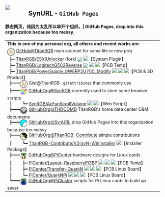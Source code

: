 <a href="https://github.com/SynURL"><img align="left" width="15%" src="https://i.postimg.cc/xjzqWFVK/icon.png"></img></a><h2><strong>SynURL</strong> - <code>GitHub Pages</code></h2>
<h4>静态网页，纯因为太乱所以单开个组织。| GitHub Pages, drop into this organization because too messy.</h4>

<table>
    <tr>
        <td>
        <b>This is one of my personal org, all others and recent works are:</b>
        </td>
    </tr>
	<tr>
        <td>
            <span><img align="top" src=".\README\TitanRGB.png"  /> <a href='https://github.com/TitanRGB'>GitHub@TitanRGB</a> main account for some lite or new proj</span><br/>
<span>  ┣━ <a href='https://github.com/TitanRGB/ESXiUnlocker'>TitanRGB/ESXiUnlocker</a> (fork) <img align="top" src="https://img.shields.io/github/stars/TitanRGB/ESXiUnlocker.svg" style="zoom:95%;padding-left:0;vertical-align:middle;display:inline-block;float: none;" /> <img align="top" src="https://img.shields.io/badge/-Python-3572A5" />【System Plugin】</span><br/>
<span>  ┣━ <a href='https://github.com/TitanRGB/LogitechG502Reverse'>TitanRGB/LogitechG502Reverse</a> <img align="top" src="https://img.shields.io/github/stars/TitanRGB/LogitechG502Reverse.svg" style="zoom:95%;padding-left:0;vertical-align:middle;display:inline-block;float: none;" /> <img align="top" src="https://img.shields.io/badge/-Altium%20Designer-A89663" /> <img align="top" src="https://img.shields.io/badge/-LCEDA%20(EasyEDA)-5588ff" />【PCB Temp】</span><br/>
<span>  ┣━ <a href='https://github.com/TitanRGB/PowerSupply_GWERP2U700_Modify'>TitanRGB/PowerSupply_GWERP2U700_Modify</a> <img align="top" src="https://img.shields.io/github/stars/TitanRGB/PowerSupply_GWERP2U700_Modify.svg" /> <img align="top" src="https://img.shields.io/badge/-Altium%20Designer-A89663" /> <img align="top" src="https://img.shields.io/badge/-LCEDA%20(EasyEDA)-5588ff" />【PCB & 3D Product】</span><br/>
<span>  ┣━━━<img align="top" src=".\README\TitanRGB.png" /> <a href='https://gist.github.com/TitanRGB'>Gist@TitanRGB</a> <code>.gitattributes</code> that commonly use</span><br/>
<span>  ┣━━━<img align="top" src=".\README\SynRGB.png" /> <a href='https://github.com/SynRGB'>GitHubOrg@SynRGB</a> currently used to store some browser scripts</span><br/>
<span>  ┃         ┗━ <a href='https://github.com/SynRGB/AcFunScrollVolume'>SynRGB/AcFunScrollVolume</a> <img align="top" src="https://img.shields.io/github/stars/SynRGB/AcFunScrollVolume.svg" /> <img align="top" src="https://img.shields.io/badge/-JavaScript-f1e05a" />【Web Script】</span><br/>
<span>  ┣━━━<img align="top" src=".\README\THDSOM.png" /> <a href='https://github.com/THDCOMD'>GitHubOrg@THDCOMD</a> TitanRGB's home data center O&M documents</span><br/>
<span>  ┣━━━<img align="top" src=".\README\SynURL.png" /> <a href='https://github.com/SynURL'>GitHubOrg@SynURL</a> drop GitHub Pages into this organization because too messy</span><br/>
<span>  ┣━━━<img align="top" src=".\README\TitanRGB-Contribute.png" /> <a href='https://github.com/TitanRGB-Contribute'>GitHubOrg@TitanRGB-Contribute</a> simple contributions</span><br/>
<span>  ┃         ┗━ <a href='https://github.com/TitanRGB-Contribute/V2rayN-WinInstaller'>TitanRGB-Contribute/V2rayN-WinInstaller</a> <img align="top" src="https://img.shields.io/github/stars/TitanRGB-Contribute/V2rayN-WinInstaller.svg" />【Installer Package】</span><br/>
<span>  ┣━━━<img align="top" src=".\README\PiCenter.png" /> <a href='https://github.com/PiCenter'>GitHubOrg@PiCenter</a> hardware designs for Linux cards</span><br/>
<span>  ┃         ┣━ <a href='https://github.com/PiCenter/Layout-RaspberryPi3BP'>PiCenter/Layout-RaspberryPi3BP</a> <img align="top" src="https://img.shields.io/github/stars/PiCenter/Layout-RaspberryPi3BP.svg" /> <img align="top" src="https://img.shields.io/badge/-Altium%20Designer-A89663" /> <img align="top" src="https://img.shields.io/badge/-LCEDA%20(EasyEDA)-5588ff" />【PCB Temp】</span><br/>
<span>  ┃         ┣━ <a href='https://github.com/PiCenter/Transfer-QuarkN'>PiCenter/Transfer-QuarkN</a> <img align="top" src="https://img.shields.io/github/stars/PiCenter/Transfer-QuarkN.svg" /> <img align="top" src="https://img.shields.io/badge/-Altium%20Designer-A89663" /> <img align="top" src="https://img.shields.io/badge/-LCEDA%20(EasyEDA)-5588ff" />【PCB Linux Board】</span><br/>
<span>  ┃         ┗━ <a href='https://github.com/PiCenter/QuarkNPi'>PiCenter/QuarkNPi</a> <img align="top" src="https://img.shields.io/github/stars/PiCenter/QuarkNPi.svg" /> <img align="top" src="https://img.shields.io/badge/-Altium%20Designer-A89663" /> <img align="top" src="https://img.shields.io/badge/-LCEDA%20(EasyEDA)-5588ff" />【PCB Linux Board】</span><br/>
<span>  ┗━━━<img align="top" src=".\README\PiCluster.png" /> <a href='https://github.com/PiCluster'>GitHubOrg@PiCluster</a> scripts for Pi Linux cards to build up sever</span>
        </td>
    </tr>
</table>
